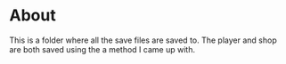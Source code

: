 # About
This is a folder where all the save files are saved to. The player and shop are both saved using the a method I came up with.